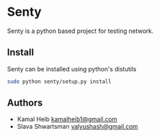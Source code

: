 # Senty #

Senty is a python based project for testing network.

## Install

Senty can be installed using python's distutils

```bash
sudo python senty/setup.py install
```

## Authors
* Kamal Heib <kamalheib1@gmail.com>
* Slava Shwartsman <valyushash@gmail.com>